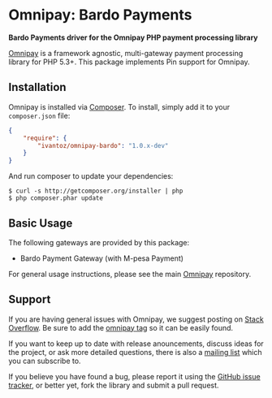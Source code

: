 # Omnipay: Bardo Payments

**Bardo Payments driver for the Omnipay PHP payment processing library**


[Omnipay](https://github.com/omnipay/omnipay) is a framework agnostic, multi-gateway payment
processing library for PHP 5.3+. This package implements Pin support for Omnipay.

## Installation

Omnipay is installed via [Composer](http://getcomposer.org/). To install, simply add it
to your `composer.json` file:

```json
{
    "require": {
        "ivantoz/omnipay-bardo": "1.0.x-dev"
    }
}
```

And run composer to update your dependencies:

    $ curl -s http://getcomposer.org/installer | php
    $ php composer.phar update

## Basic Usage

The following gateways are provided by this package:

* Bardo Payment Gateway (with M-pesa Payment)

For general usage instructions, please see the main [Omnipay](https://github.com/omnipay/omnipay)
repository.

## Support

If you are having general issues with Omnipay, we suggest posting on
[Stack Overflow](http://stackoverflow.com/). Be sure to add the
[omnipay tag](http://stackoverflow.com/questions/tagged/omnipay) so it can be easily found.

If you want to keep up to date with release anouncements, discuss ideas for the project,
or ask more detailed questions, there is also a [mailing list](https://groups.google.com/forum/#!forum/omnipay) which
you can subscribe to.

If you believe you have found a bug, please report it using the [GitHub issue tracker](https://github.com/ivantoz/omnipay-bardo/issues),
or better yet, fork the library and submit a pull request.

